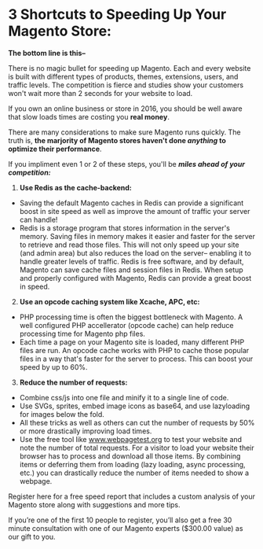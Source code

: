 # 3 Shortcuts to Speeding Up Your Magento Store:

**The bottom line is this–** 

There is no magic bullet for speeding up Magento. Each and every website is built with different types of products, themes, extensions, users, and traffic levels. The competition is fierce and studies show your customers won't wait more than 2 seconds for your website to load.

If you own an online business or store in 2016, you should be well aware that slow loads times are costing you **real money**.

There are many considerations to make sure Magento runs quickly. The truth is, **the marjority of Magento stores haven't done _anything_ to optimize their performance**. 

If you impliment even 1 or 2 of these steps, you'll be **_miles ahead of your competition:_**

1. **Use Redis as the cache-backend:** 
  * Saving the default Magento caches in Redis can provide a significant boost in site speed as well as improve the amount of traffic your server can handle! 
  * Redis is a storage program that stores information in the server's memory. Saving files in memory makes it easier and faster for the server to retrieve and read those files. This will not only speed up your site (and admin area) but also reduces the load on the server– enabling it to handle greater levels of traffic. Redis is free software, and by default, Magento can save cache files and session files in Redis. When setup and properly configured with Magento, Redis can provide a great boost in speed.
2. **Use an opcode caching system like Xcache, APC, etc:**
  * PHP processing time is often the biggest bottleneck with Magento. A well configured PHP accellerator (opcode cache) can help reduce processing time for Magento php files.
  * Each time a page on your Magento site is loaded, many different PHP files are run. An opcode cache works with PHP to cache those popular files in a way that's faster for the server to process. This can boost your speed by up to 60%.
3. **Reduce the number of requests:**
  * Combine css/js into one file and minify it to a single line of code.
  * Use SVGs, sprites, embed image icons as base64, and use lazyloading for images below the fold. 
  * All these tricks as well as others can cut the number of requests by 50% or more drastically improving load times.
  * Use the free tool like www.webpagetest.org to test your website and note the number of total requests. For a visitor to load your website their browser has to process and download all those items. By combining items or deferring them from loading (lazy loading, async processing, etc.) you can drastically reduce the number of items needed to show a webpage.


Register here for a free speed report that includes a custom analysis of your Magento store along with suggestions and more tips. 

If you’re one of the first 10 people to register, you’ll also get a free 30 minute consultation with one of our Magento experts ($300.00 value) as our gift to you.
